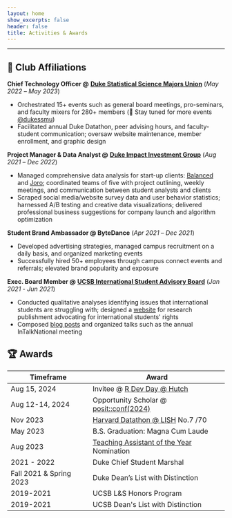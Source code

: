 ```yaml
---
layout: home
show_excerpts: false
header: false
title: Activities & Awards
---
```


------------------------------------------------------------------------------  

## 🙌 Club Affiliations

**Chief Technology Officer @** [**Duke Statistical Science Majors Union**](https://dukegroups.com/ssmu/home/) (_May 2022_ – _May 2023_)
- Orchestrated 15+ events such as general board meetings, pro-seminars, and faculty mixers for 280+ members (👥 Stay tuned for more events [@dukessmu](https://www.instagram.com/dukessmu/))
- Facilitated annual Duke Datathon, peer advising hours, and faculty-student communication; oversaw website maintenance, member enrollment, and graphic design

**Project Manager & Data Analyst @** [**Duke Impact Investment Group**](https://www.linkedin.com/company/diig/) (_Aug 2021_ – _Dec 2022_)
- Managed comprehensive data analysis for start-up clients: [Balanced](https://www.hellobalanced.com/) and [Joro](https://www.thecommons.earth/?source=joro); coordinated teams of five with project outlining, weekly meetings, and communication between student analysts and clients
- Scraped social media/website survey data and user behavior statistics; harnessed A/B testing and creative data visualizations; delivered professional business suggestions for company launch and algorithm optimization

**Student Brand Ambassador @ ByteDance** (_Apr 2021_ – _Dec 2021_)
- Developed advertising strategies, managed campus recruitment on a daily basis, and organized marketing events
- Successfully hired 50+ employees through campus connect events and referrals; elevated brand popularity and exposure

**Exec. Board Member @** [**UCSB International Student Advisory Board**](https://internationalvistas.blogspot.com/) (_Jan 2021_ - _Jun 2021_)
- Conducted qualitative analyses identifying issues that international students are struggling with; designed a [website](https://internationalstudentsadvocationcovid.weebly.com/) for research publishment advocating for international students' rights
- Composed [blog posts](http://internationalvistas.blogspot.com/) and organized talks such as the annual InTalkNational meeting  


## 🏆 Awards

| Timeframe                  | Award                                 |
| -------------------------- | --------------------------------------|
| Aug 15, 2024               | Invitee @ [R Dev Day @ Hutch](https://contributor.r-project.org/events/)                    |
| Aug 12-14, 2024            | Opportunity Scholar @ [posit::conf(2024)](https://posit.co/conference/)                    |
| Nov 2023                   | [Harvard Datathon @ LISH](https://sites.google.com/view/datathonatlish) No.7 /70         |
| May 2023                   | B.S. Graduation: Magna Cum Laude      |
| Aug 2023                   | [Teaching Assistant of the Year](https://stat.duke.edu/awards/ta) Nomination                    |
| 2021 - 2022                | Duke Chief Student Marshal            |
| Fall 2021 & Spring 2023    | Duke Dean’s List with Distinction     |
| 2019-2021                  | UCSB L&S Honors Program               |
| 2019-2021                  | UCSB Dean's List with Distinction     |











